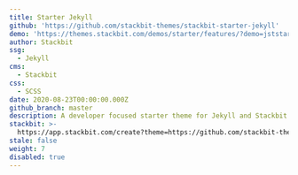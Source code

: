```yaml
---
title: Starter Jekyll
github: 'https://github.com/stackbit-themes/stackbit-starter-jekyll'
demo: 'https://themes.stackbit.com/demos/starter/features/?demo=jststarterjekyll'
author: Stackbit
ssg:
  - Jekyll
cms:
  - Stackbit
css:
  - SCSS
date: 2020-08-23T00:00:00.000Z
github_branch: master
description: A developer focused starter theme for Jekyll and Stackbit.
stackbit: >-
  https://app.stackbit.com/create?theme=https://github.com/stackbit-themes/stackbit-starter-jekyll
stale: false
weight: 7
disabled: true
---
```

